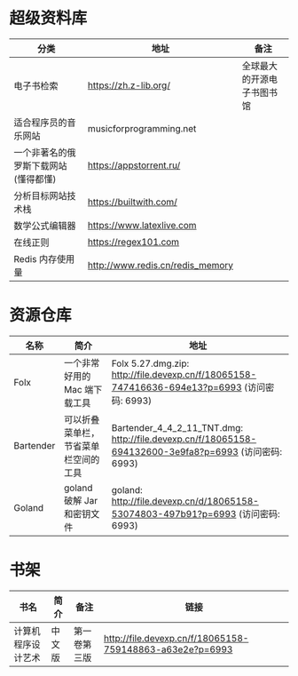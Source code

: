 # 超级资料库

| 分类                                 | 地址                             | 备注                       |
| ------------------------------------ | -------------------------------- | -------------------------- |
| 电子书检索                           | https://zh.z-lib.org/            | 全球最大的开源电子书图书馆 |
| 适合程序员的音乐网站                 | musicforprogramming.net          |
| 一个非著名的俄罗斯下载网站(懂得都懂) | https://appstorrent.ru/          |                            |
| 分析目标网站技术栈                   | https://builtwith.com/           |                            |
| 数学公式编辑器                       | https://www.latexlive.com        |                            |
| 在线正则                             | https://regex101.com             |                            |
| Redis 内存使用量                     | http://www.redis.cn/redis_memory |                            |

# 资源仓库

| 名称      | 简介                                 | 地址                                                                                                  |
| --------- | ------------------------------------ | ----------------------------------------------------------------------------------------------------- |
| Folx      | 一个非常好用的 Mac 端下载工具        | Folx 5.27.dmg.zip: http://file.devexp.cn/f/18065158-747416636-694e13?p=6993 (访问密码: 6993)          |
| Bartender | 可以折叠菜单栏，节省菜单栏空间的工具 | Bartender_4_4_2_11_TNT.dmg: http://file.devexp.cn/f/18065158-694132600-3e9fa8?p=6993 (访问密码: 6993) |
| Goland    | goland 破解 Jar 和密钥文件           | goland: http://file.devexp.cn/d/18065158-53074803-497b91?p=6993 (访问密码: 6993)                      |

# 书架

| 书名               | 简介   | 备注         | 链接                                                     |
| ------------------ | ------ | ------------ | -------------------------------------------------------- |
| 计算机程序设计艺术 | 中文版 | 第一卷第三版 | http://file.devexp.cn/f/18065158-759148863-a63e2e?p=6993 |
